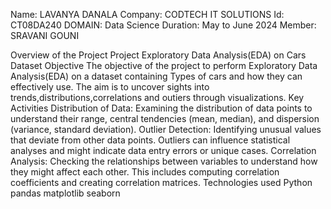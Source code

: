 Name: LAVANYA DANALA
Company: CODTECH IT SOLUTIONS
Id: CT08DA240
DOMAIN: Data Science
Duration: May to June 2024
Member: SRAVANI GOUNI

Overview of the Project
Project Exploratory Data Analysis(EDA) on Cars Dataset
Objective
The objective of the project to perform Exploratory Data Analysis(EDA) on a dataset containing Types of cars and how they can effectively use. The aim is to uncover sights into trends,distributions,correlations and outiers through visualizations.
Key Activities
Distribution of Data: Examining the distribution of data points to understand their range, central tendencies (mean, median), and dispersion (variance, standard deviation).
Outlier Detection: Identifying unusual values that deviate from other data points. Outliers can influence statistical analyses and might indicate data entry errors or unique cases.
Correlation Analysis: Checking the relationships between variables to understand how they might affect each other. This includes computing correlation coefficients and creating correlation matrices.
Technologies used
Python
pandas
matplotlib
seaborn
